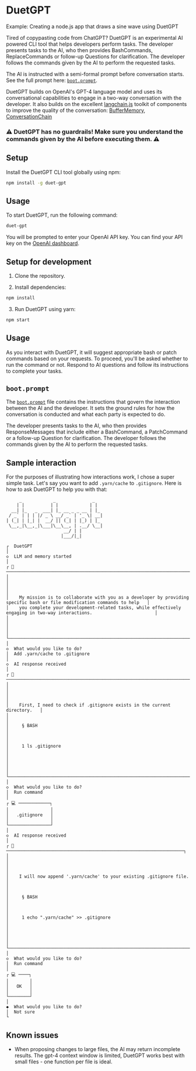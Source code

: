 # DuetGPT

Example: Creating a node.js app that draws a sine wave using DuetGPT

Tired of copypasting code from ChatGPT? DuetGPT is an experimental AI powered CLI tool that helps developers perform tasks. The developer presents tasks to the AI, who then provides BashCommands, ReplaceCommands or follow-up Questions for clarification. The developer follows the commands given by the AI to perform the requested tasks.

The AI is instructed with a semi-formal prompt before conversation starts. See the full prompt here: [`boot.prompt`](boot.prompt).

DuetGPT builds on OpenAI's GPT-4 language model and uses its conversational capabilities to engage in a two-way conversation with the developer. It also builds on the excellent [langchain.js](https://github.com/hwchase17/langchainjs) toolkit of components to improve the quality of the conversation: [BufferMemory](https://js.langchain.com/docs/modules/memory/examples/buffer_memory), [ConversationChain](https://js.langchain.com/docs/api/chains/classes/ConversationChain)

### ⚠️ DuetGPT has no guardrails! Make sure you understand the commands given by the AI before executing them. ⚠️

## Setup

Install the DuetGPT CLI tool globally using npm:

```bash
npm install -g duet-gpt
```

## Usage

To start DuetGPT, run the following command:

```bash
duet-gpt
```

You will be prompted to enter your OpenAI API key. You can find your API key on the [OpenAI dashboard](https://platform.openai.com/account/api-keys).


## Setup for development

1. Clone the repository.


2. Install dependencies:

```bash
npm install
```

3. Run DuetGPT using yarn:

```bash
npm start
```

## Usage

As you interact with DuetGPT, it will suggest appropriate bash or patch commands based on your requests. To proceed, you'll be asked whether to run the command or not. Respond to AI questions and follow its instructions to complete your tasks.                    
                                                                                                                      
## `boot.prompt`

The [`boot.prompt`](boot.prompt) file contains the instructions that govern the interaction between the AI and the developer. It sets the ground rules for how the conversation is conducted and what each party is expected to do.

The developer presents tasks to the AI, who then provides ResponseMessages that include either a BashCommand, a PatchCommand or a follow-up Question for clarification. The developer follows the commands given by the AI to perform the requested tasks.

## Sample interaction

For the purposes of illustrating how interactions work, I chose a super simple task. Let's say you want to add `.yarn/cache` to `.gitignore`. Here is how to ask DuetGPT to help you with that:

```
     _            _              _   
    | |          | |            | |  
  __| |_   _  ___| |_ __ _ _ __ | |_ 
 / _` | | | |/ _ \ __/ _` | '_ \| __|
| (_| | |_| |  __/ || (_| | |_) | |_ 
 \__,_|\__,_|\___|\__\__, | .__/ \__|
                      __/ | |        
                     |___/|_|        

┌  DuetGPT
│
◇  LLM and memory started
│
┌ 🤖 ────────────────────────────────────────────────────────────────────────────────────────────────────────────────────────┐
│                                                                                                                            │
│                                                                                                                            │
│    My mission is to collaborate with you as a developer by providing specific bash or file modification commands to help   │
│    you complete your development-related tasks, while effectively engaging in two-way interactions.                        │
│                                                                                                                            │
│                                                                                                                            │
└────────────────────────────────────────────────────────────────────────────────────────────────────────────────────────────┘
│
◇  What would you like to do?
│  Add .yarn/cache to .gitignore
│
◇  AI response received
│
┌ 🤖 ────────────────────────────────────────────────────────────────────────┐
│                                                                            │
│                                                                            │
│    First, I need to check if .gitignore exists in the current directory.   │
│                                                                            │
│     § BASH                                                                 │
│                                                                            │
│     1 ls .gitignore                                                        │
│                                                                            │
│                                                                            │
└────────────────────────────────────────────────────────────────────────────┘
│
◇  What would you like to do?
│  Run command
│
┌ 💻 ────────────┐
│                │
│   .gitignore   │
│                │
└────────────────┘
│
◇  AI response received
│
┌ 🤖 ────────────────────────────────────────────────────────────────────┐
│                                                                        │
│                                                                        │
│    I will now append '.yarn/cache' to your existing .gitignore file.   │
│                                                                        │
│     § BASH                                                             │
│                                                                        │
│     1 echo ".yarn/cache" >> .gitignore                                 │
│                                                                        │
│                                                                        │
└────────────────────────────────────────────────────────────────────────┘
│
◇  What would you like to do?
│  Run command
│
┌ 💻 ────┐
│        │
│   OK   │
│        │
└────────┘
│
◆  What would you like to do?
│  Not sure
└

```
## Known issues

- When proposing changes to large files, the AI may return incomplete results. The gpt-4 context window is limited, DuetGPT works best with small files - one function per file is ideal.
